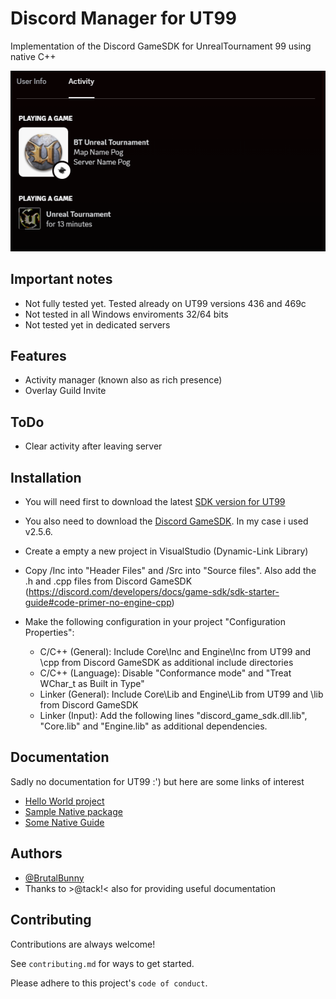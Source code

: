 
# Discord Manager for UT99

Implementation of the Discord GameSDK for UnrealTournament 99 using native C++

![example](https://github.com/BrutalBunny/UDiscordManager/blob/main/example.PNG?raw?true)

## Important notes

* Not fully tested yet. Tested already on UT99 versions 436 and 469c
* Not tested in all Windows enviroments 32/64 bits
* Not tested yet in dedicated servers

## Features

* Activity manager (known also as rich presence)
* Overlay Guild Invite

## ToDo

* Clear activity after leaving server

## Installation

- You will need first to download the latest [SDK version for UT99](https://github.com/OldUnreal/UnrealTournamentPatches/releases)

- You also need to download the [Discord GameSDK](https://discord.com/developers/docs/game-sdk/sdk-starter-guide). In my case i used v2.5.6.

- Create a empty a new project in VisualStudio (Dynamic-Link Library)

- Copy /Inc into "Header Files" and /Src into "Source files". Also add the .h and .cpp files from Discord GameSDK (https://discord.com/developers/docs/game-sdk/sdk-starter-guide#code-primer-no-engine-cpp)

- Make the following configuration in your project "Configuration Properties":
    * C/C++ (General): Include Core\Inc and Engine\Inc from UT99 and \cpp from Discord GameSDK as additional include directories
    * C/C++ (Language): Disable "Conformance mode" and "Treat WChar_t as Built in Type"
    * Linker (General): Include Core\Lib and Engine\Lib from UT99 and \lib from Discord GameSDK
    * Linker (Input): Add the following lines "discord_game_sdk.dll.lib", "Core.lib" and "Engine.lib" as additional dependencies.  

## Documentation

Sadly no documentation for UT99 :') but here are some links of interest

* [Hello World project](https://www.oldunreal.com/phpBB3/viewtopic.php?f=37&t=3938)
* [Sample Native package](https://github.com/FaultyRAM/Ut99PubSrc/tree/master/SampleNativePackage)
* [Some Native Guide](http://web.archive.org/web/20010412044804/http://www.sleepwalkertc.com/members/blitz/native/native.html)

## Authors

- [@BrutalBunny](https://www.github.com/BrutalBunny)
- Thanks to >@tack!< also for providing useful documentation
## Contributing

Contributions are always welcome!

See `contributing.md` for ways to get started.

Please adhere to this project's `code of conduct`.
